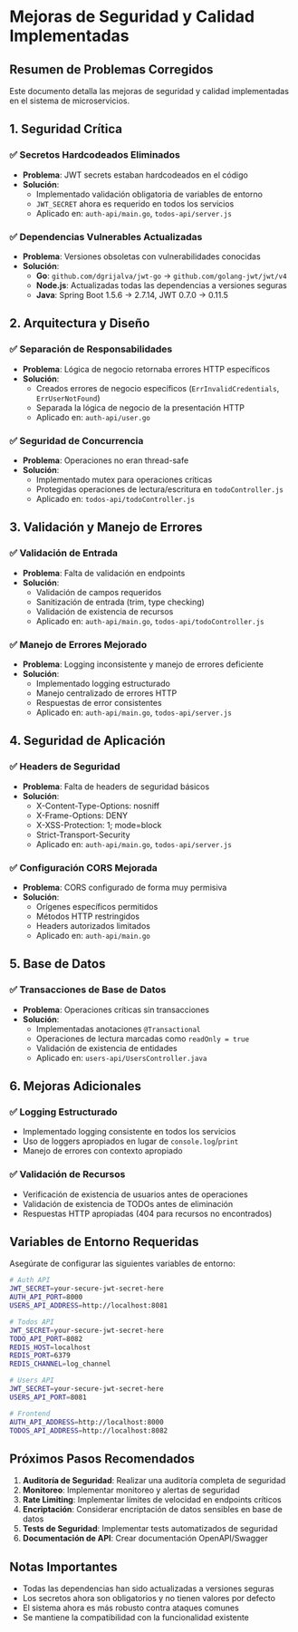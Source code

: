 # Mejoras de Seguridad y Calidad Implementadas

## Resumen de Problemas Corregidos

Este documento detalla las mejoras de seguridad y calidad implementadas en el sistema de microservicios.

## 1. Seguridad Crítica

### ✅ Secretos Hardcodeados Eliminados
- **Problema**: JWT secrets estaban hardcodeados en el código
- **Solución**: 
  - Implementado validación obligatoria de variables de entorno
  - `JWT_SECRET` ahora es requerido en todos los servicios
  - Aplicado en: `auth-api/main.go`, `todos-api/server.js`

### ✅ Dependencias Vulnerables Actualizadas
- **Problema**: Versiones obsoletas con vulnerabilidades conocidas
- **Solución**:
  - **Go**: `github.com/dgrijalva/jwt-go` → `github.com/golang-jwt/jwt/v4`
  - **Node.js**: Actualizadas todas las dependencias a versiones seguras
  - **Java**: Spring Boot 1.5.6 → 2.7.14, JWT 0.7.0 → 0.11.5

## 2. Arquitectura y Diseño

### ✅ Separación de Responsabilidades
- **Problema**: Lógica de negocio retornaba errores HTTP específicos
- **Solución**: 
  - Creados errores de negocio específicos (`ErrInvalidCredentials`, `ErrUserNotFound`)
  - Separada la lógica de negocio de la presentación HTTP
  - Aplicado en: `auth-api/user.go`

### ✅ Seguridad de Concurrencia
- **Problema**: Operaciones no eran thread-safe
- **Solución**:
  - Implementado mutex para operaciones críticas
  - Protegidas operaciones de lectura/escritura en `todoController.js`
  - Aplicado en: `todos-api/todoController.js`

## 3. Validación y Manejo de Errores

### ✅ Validación de Entrada
- **Problema**: Falta de validación en endpoints
- **Solución**:
  - Validación de campos requeridos
  - Sanitización de entrada (trim, type checking)
  - Validación de existencia de recursos
  - Aplicado en: `auth-api/main.go`, `todos-api/todoController.js`

### ✅ Manejo de Errores Mejorado
- **Problema**: Logging inconsistente y manejo de errores deficiente
- **Solución**:
  - Implementado logging estructurado
  - Manejo centralizado de errores HTTP
  - Respuestas de error consistentes
  - Aplicado en: `auth-api/main.go`, `todos-api/server.js`

## 4. Seguridad de Aplicación

### ✅ Headers de Seguridad
- **Problema**: Falta de headers de seguridad básicos
- **Solución**:
  - X-Content-Type-Options: nosniff
  - X-Frame-Options: DENY
  - X-XSS-Protection: 1; mode=block
  - Strict-Transport-Security
  - Aplicado en: `auth-api/main.go`, `todos-api/server.js`

### ✅ Configuración CORS Mejorada
- **Problema**: CORS configurado de forma muy permisiva
- **Solución**:
  - Orígenes específicos permitidos
  - Métodos HTTP restringidos
  - Headers autorizados limitados
  - Aplicado en: `auth-api/main.go`

## 5. Base de Datos

### ✅ Transacciones de Base de Datos
- **Problema**: Operaciones críticas sin transacciones
- **Solución**:
  - Implementadas anotaciones `@Transactional`
  - Operaciones de lectura marcadas como `readOnly = true`
  - Validación de existencia de entidades
  - Aplicado en: `users-api/UsersController.java`

## 6. Mejoras Adicionales

### ✅ Logging Estructurado
- Implementado logging consistente en todos los servicios
- Uso de loggers apropiados en lugar de `console.log`/`print`
- Manejo de errores con contexto apropiado

### ✅ Validación de Recursos
- Verificación de existencia de usuarios antes de operaciones
- Validación de existencia de TODOs antes de eliminación
- Respuestas HTTP apropiadas (404 para recursos no encontrados)

## Variables de Entorno Requeridas

Asegúrate de configurar las siguientes variables de entorno:

```bash
# Auth API
JWT_SECRET=your-secure-jwt-secret-here
AUTH_API_PORT=8000
USERS_API_ADDRESS=http://localhost:8081

# Todos API
JWT_SECRET=your-secure-jwt-secret-here
TODO_API_PORT=8082
REDIS_HOST=localhost
REDIS_PORT=6379
REDIS_CHANNEL=log_channel

# Users API
JWT_SECRET=your-secure-jwt-secret-here
USERS_API_PORT=8081

# Frontend
AUTH_API_ADDRESS=http://localhost:8000
TODOS_API_ADDRESS=http://localhost:8082
```

## Próximos Pasos Recomendados

1. **Auditoría de Seguridad**: Realizar una auditoría completa de seguridad
2. **Monitoreo**: Implementar monitoreo y alertas de seguridad
3. **Rate Limiting**: Implementar límites de velocidad en endpoints críticos
4. **Encriptación**: Considerar encriptación de datos sensibles en base de datos
5. **Tests de Seguridad**: Implementar tests automatizados de seguridad
6. **Documentación de API**: Crear documentación OpenAPI/Swagger

## Notas Importantes

- Todas las dependencias han sido actualizadas a versiones seguras
- Los secretos ahora son obligatorios y no tienen valores por defecto
- El sistema ahora es más robusto contra ataques comunes
- Se mantiene la compatibilidad con la funcionalidad existente
